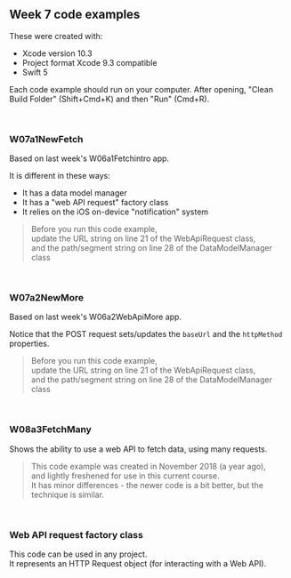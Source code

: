 ## Week 7 code examples

These were created with: 
* Xcode version 10.3
* Project format Xcode 9.3 compatible
* Swift 5

Each code example should run on your computer. After opening, "Clean Build Folder" (Shift+Cmd+K) and then "Run" (Cmd+R). 

<br>

### W07a1NewFetch

Based on last week's W06a1Fetchintro app.

It is different in these ways:
* It has a data model manager 
* It has a "web API request" factory class
* It relies on the iOS on-device "notification" system 

> Before you run this code example,  
> update the URL string on line 21 of the WebApiRequest class,   
> and the path/segment string on line 28 of the DataModelManager class  

<br>

### W07a2NewMore

Based on last week's W06a2WebApiMore app.

Notice that the POST request sets/updates the `baseUrl` and the `httpMethod` properties.  

> Before you run this code example,  
> update the URL string on line 21 of the WebApiRequest class,   
> and the path/segment string on line 28 of the DataModelManager class  

<br>

### W08a3FetchMany

Shows the ability to use a web API to fetch data, using many requests.   

> This code example was created in November 2018 (a year ago),  
> and lightly freshened for use in this current course.  
> It has minor differences - the newer code is a bit better, but the technique is similar.  

<br>

### Web API request factory class

This code can be used in any project.  
It represents an HTTP Request object (for interacting with a Web API). 

<br>